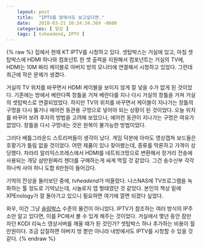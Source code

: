 ```yaml
---
    layout: post
    title:  "IPTV를 방에서도 보고싶다면."
    date:   2018-03-21 10:24:34.369 -0600
    categories: [ 일상 ]
    tags: [ tvheadend, IPTV ]
---
```


{% raw %}
집에서 현재 KT IPTV를 시청하고 있다. 셋탑박스는 거실에 있고, 마침 셋탑박스에 HDMI 하나와 컴포넌트 한 셋 출력을 지원해서 컴포넌트는 거실의 TV에, HDMI는 10M 짜리 케이블로 아버지 방의 모니터에 연결해서 시청하고 있었다. 그런데 최근에 작은 문제가 생겼다.

거실의 TV 위치를 바꾸면서 HDMI 케이블을 보이지 않게 잘 넣을 수가 없게 된 것이었다. 기존에는 방에서 베란다쪽 창틀을 거쳐 베란다를 지나 다시 거실의 창틀을 거쳐 거실의 셋탑박스로 연결되었었다. 하지만 TV의 위치를 바꾸면서 케이블이 지나가는 창틀의 구멍을 다시 뚫거나 에어컨 동관용 구멍으로 넣어야 되는 상황이 된 것이었다. 오늘 위치를 바꾸어 보려 후자의 방법을 고려해 보았으나, 에어컨 동관이 지나가는 구멍은 여유가 없었다. 창틀을 다시 구멍내는 것은 원복이 불가능한 방법이었다.

그러다 배틀그라운드 스트리머들이 생각이 났다. 게임 덕분에 아마도 영상캡쳐 보드들은 호황기가 틀림 없을 것이었다. 어떤 제품이 있나 찾아봤는데, 종류를 막론하고 가격이 상당했다. 차라리 알리익스프레스에서 HDMI를 네트워크망으로 변환해서 장거리 전송에 사용되는 개당 삼만원짜리 젠더를 구매하는게 싸게 먹힐 것 같았다. 그건 송수신부 각각 하나씩 사야 하니 도합 6만원이 들어갔다.

기억의 잔상을 둘러보던 중에, *tvheadend*가 떠올랐다. 나스NAS에 TV프로그램을 녹화하는 툴 정도로 기억났는데, 시놀로지 앱 형태였던 것 같았다. 본인의 책상 밑에 XPEnology가 잘 돌아가고 있으니 필요하면 여기에 깔면 되겠다 싶었다.

와우, 이건 그냥 [슬링박스](http://slingbox.kr/) 수준의 물건이 아니었다. IPTV가 참조하는 여러 방식의 IP주소만 알고 있다면, 이를 PC에서 볼 수 있게 해주는 것이었다. 거실에서 몇년 동안 잠만 자던 KODI 리눅스 영상서버를 깨울 때가 된 것인가? 셋탑박스 하나 추가하는 비용이 월 만원이다. 조금 삽질하면 아버지 방 뿐만 아니라 내방에서도 IPTV를 시청할 수 있을 것 같다.
{% endraw %}
    